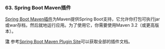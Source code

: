 ### 63. Spring Boot Maven插件

[Spring Boot Maven插件](http://docs.spring.io/spring-boot/docs/1.4.1.RELEASE/maven-plugin/)为Maven提供Spring Boot支持，它允许你打包可执行jar或war存档，然后就地运行应用。为了使用它，你需要使用Maven 3.2（或更高版本）。

**注** 参考[Spring Boot Maven Plugin Site](http://docs.spring.io/spring-boot/docs/1.4.1.RELEASE/maven-plugin/)可以获取全部的插件文档。
